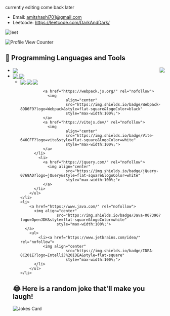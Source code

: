 currently editing come back later
- Email: amitshashi701@gmail.com
- Leetcode: https://leetcode.com/DarkAndDark/


![leet](https://user-images.githubusercontent.com/73923245/232561950-c41b7cf0-c1c0-4ce4-9228-7bde81b19434.JPG)


![ Profile View Counter](https://komarev.com/ghpvc/?username=AmitShashi)

## 💾 Programming Languages and Tools

<picture>
  <source media="(prefers-color-scheme: dark)" srcset="https://github-stats-vercel-inky.vercel.app/api/top-langs/?username=AmitShashi&layout=compact&theme=radical&langs_count=10&hide=Jupyter%20Notebook">
  <source media="(prefers-color-scheme: light)" srcset="https://github-stats-vercel-inky.vercel.app/api/top-langs/?username=AmitShashi&layout=compact&theme=default&langs_count=10&hide=Jupyter%20Notebook">
  <img align="right" src="https://github-stats-vercel-inky.vercel.app/api/top-langs/?username=AmitShashi&layout=compact&theme=radical&langs_count=10&hide=Jupyter%20Notebook">
</picture>

<ul>
    <li>
      <a href="https://www.python.org/" rel="nofollow">
          <img align="center" 
               src="https://img.shields.io/badge/Python-3776AB?logo=Python&style=flat-square&logoColor=white" 
               style="max-width:100%;">
      </a>
    </li>
    <li>
      <a href="https://developer.mozilla.org/en-US/docs/Web/JavaScript" rel="nofollow">
          <img align="center"
                    src="https://img.shields.io/badge/JavaScript-F7DF1E?logo=JavaScript&style=flat-square&logoColor=black"
                    style="max-width:100%;">
      </a> 
      <a href="https://www.typescriptlang.org/" rel="nofollow"><img
                        align="center"
                        src="https://img.shields.io/badge/TypeScript-3178C6?logo=TypeScript&style=flat-square&logoColor=white"
                        style="max-width:100%;">
      </a> 
        <ul>
            <li>
              <a href="https://www.jetbrains.com/webstorm/" rel="nofollow">
              <img align="center"
                        src="https://img.shields.io/badge/WebStorm-00A2A2?logo=WebStorm&style=flat-square&logoColor=white"
                        style="max-width:100%;">
              </a> 
              <a href="https://nodejs.org/" rel="nofollow">
              <img align="center"
                        src="https://img.shields.io/badge/Node.js-339933?logo=Nodedotjs&style=flat-square&logoColor=white"
                        style="max-width:100%;">
              </a> 
              <a href="https://www.npmjs.com/" rel="nofollow">
                <img align="center"
                        src="https://img.shields.io/badge/npm-CB3837?logo=npm&style=flat-square&logoColor=white"
                        style="max-width:100%;"></a> 

              <a href="https://webpack.js.org/" rel="nofollow">
                <img
                        align="center"
                        src="https://img.shields.io/badge/Webpack-8DD6F9?logo=Webpack&style=flat-square&logoColor=black"
                        style="max-width:100%;">
              </a> 
              <a href="https://vitejs.dev/" rel="nofollow">
                <img
                        align="center"
                        src="https://img.shields.io/badge/Vite-646CFF?logo=vite&style=flat-square&logoColor=white"
                        style="max-width:100%;">
              </a>
          </li>
            <li>
              <a href="https://jquery.com/" rel="nofollow">
                <img align="center"
                        src="https://img.shields.io/badge/jQuery-0769AD?logo=jQuery&style=flat-square&logoColor=white"
                        style="max-width:100%;">
              </a> 
          </li>
        </ul>
    </li>
    <li>
        <a href="https://www.java.com/" rel="nofollow">
          <img align="center"
                    src="https://img.shields.io/badge/Java-007396?logo=OpenJDK&style=flat-square&logoColor=white"
                    style="max-width:100%;">
      </a> 
        <ul>
            <li><a href="https://www.jetbrains.com/idea/" rel="nofollow">
              <img align="center"
                        src="https://img.shields.io/badge/IDEA-8C201E?logo=IntelliJ%20IDEA&style=flat-square"
                        style="max-width:100%;">
          </li>
        </ul>
    </li>
</ul>

## 😂 Here is a random joke that'll make you laugh!
![Jokes Card](https://readme-jokes.vercel.app/api)
